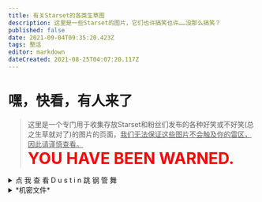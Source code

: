 ```yaml
---
title: 有关Starset的各类生草图
description: 这里是一些Starset的图片，它们也许搞笑也许……没那么搞笑？
published: false
date: 2021-09-04T09:35:20.423Z
tags: 整活
editor: markdown
dateCreated: 2021-08-25T04:07:20.117Z
---
```


# 嘿，快看，有人来了
<div><blockquote class="is-warning">
  <p>
  这里是一个专门用于收集存放Starset和粉丝们发布的各种好笑或不好笑(总之生草就对了)的图片的页面，<u>我们无法保证这些图片不会触及你的雷区，因此请谨慎查看。</u>
    <br/><b><font color=red size=6>YOU HAVE BEEN WARNED.</font></b>
  
  </p>
</blockquote></div>
  
<details>
  <summary>点 我 查 看 D u s t i n 跳 钢 管 舞</summary>
  
  <div align=center><img src="https://imgs.thestarsetsociety.cn/2021/08/22/2408e40b40e87.jpg" width="235" height="247"></div>
  <div align=center><font color=grey>孩子，你的思想很不正常
  <br/><del>在被达斯汀警官抓到前快逃去别的地方吧！</del></font></div>
  
</details>

<details>
  <summary>*机密文件*</summary>
  哦，看来有人想查看我们这儿的机密文件。由于这些文件包含的信息具有一定的价值<font color="grey"><s>[也许没有？]</s></font>，所以在你查看这些文件前，我们需要确认你已征获镜组成员的批准。
  <br/><button onclick="dontshow()"><font color="skyblue">>“不，我还没有获得镜组成员的批准。”</font></button>
  <br/><button onclick="showContent()"><font color="orange">>“是的，我已获得镜组成员的批准。”</font></button>
  <template>
    <div align=center><img name="randimg" src="https://imgs.thestarsetsociety.cn/2021/08/25/a3b057d8c7040.png" width=150></div>
    <div align=center><button onclick="swapPic();"><font color=grey>再来一张<s>[厚颜无耻]</s></font></button></div>
  </template>
  
</details>  

